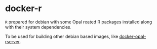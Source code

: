 # docker-r

`R` prepared for debian with some Opal reated R packages installed along with their system dependencies.

To be used for building other debian based images, like [docker-opal-rserver](https://github.com/obiba/docker-opal-rserver).
